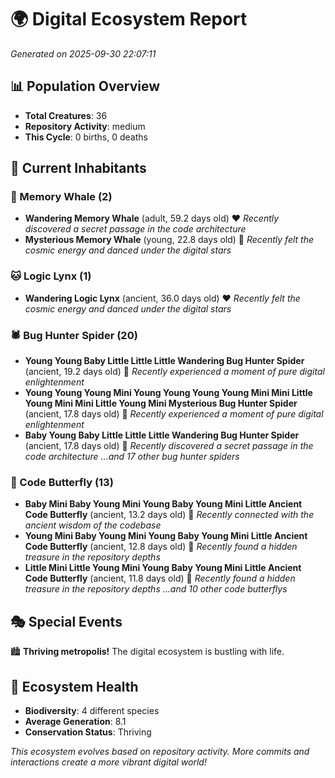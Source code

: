 # 🌍 Digital Ecosystem Report
*Generated on 2025-09-30 22:07:11*

## 📊 Population Overview
- **Total Creatures**: 36
- **Repository Activity**: medium
- **This Cycle**: 0 births, 0 deaths

## 👥 Current Inhabitants

### 🐋 Memory Whale (2)
- **Wandering Memory Whale** (adult, 59.2 days old) ❤️
  *Recently discovered a secret passage in the code architecture*
- **Mysterious Memory Whale** (young, 22.8 days old) 💚
  *Recently felt the cosmic energy and danced under the digital stars*

### 🐱 Logic Lynx (1)
- **Wandering Logic Lynx** (ancient, 36.0 days old) ❤️
  *Recently felt the cosmic energy and danced under the digital stars*

### 🕷️ Bug Hunter Spider (20)
- **Young Young Baby Little Little Little Wandering Bug Hunter Spider** (ancient, 19.2 days old) 💛
  *Recently experienced a moment of pure digital enlightenment*
- **Young Young Young Mini Young Young Young Young Mini Mini Little Young Mini Mini Little Young Mini Mysterious Bug Hunter Spider** (ancient, 17.8 days old) 💛
  *Recently experienced a moment of pure digital enlightenment*
- **Baby Young Baby Little Little Little Wandering Bug Hunter Spider** (ancient, 17.8 days old) 💚
  *Recently discovered a secret passage in the code architecture*
  *...and 17 other bug hunter spiders*

### 🦋 Code Butterfly (13)
- **Baby Mini Baby Young Mini Young Baby Young Mini Little Ancient Code Butterfly** (ancient, 13.2 days old) 💛
  *Recently connected with the ancient wisdom of the codebase*
- **Young Mini Baby Young Mini Young Baby Young Mini Little Ancient Code Butterfly** (ancient, 12.8 days old) 💛
  *Recently found a hidden treasure in the repository depths*
- **Little Mini Little Young Mini Young Baby Young Mini Little Ancient Code Butterfly** (ancient, 11.8 days old) 💛
  *Recently found a hidden treasure in the repository depths*
  *...and 10 other code butterflys*

## 🎭 Special Events

🏙️ **Thriving metropolis!** The digital ecosystem is bustling with life.

## 🔬 Ecosystem Health
- **Biodiversity**: 4 different species
- **Average Generation**: 8.1
- **Conservation Status**: Thriving

*This ecosystem evolves based on repository activity. More commits and interactions create a more vibrant digital world!*